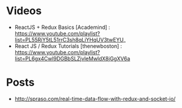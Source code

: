 # Videos
* ReactJS + Redux Basics [Academind] : https://www.youtube.com/playlist?list=PL55RiY5tL51rrC3sh8qLiYHqUV3twEYU_
* React JS / Redux Tutorials [thenewboston] : https://www.youtube.com/playlist?list=PL6gx4Cwl9DGBbSLZjvleMwldX8jGgXV6a

# Posts
* http://spraso.com/real-time-data-flow-with-redux-and-socket-io/
